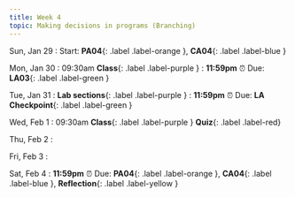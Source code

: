 ```yaml
---
title: Week 4
topic: Making decisions in programs (Branching)
---
```

Sun, Jan 29
: Start: **PA04**{: .label .label-orange }, **CA04**{: .label .label-blue }


Mon, Jan 30
: 09:30am **Class**{: .label .label-purple }
: **11:59pm**  ⏰  Due: **LA03**{: .label .label-green }


Tue, Jan 31
: **Lab sections**{: .label .label-purple }
: **11:59pm**  ⏰  Due: **LA Checkpoint**{: .label .label-green }


Wed, Feb 1
: 09:30am **Class**{: .label .label-purple } **Quiz**{: .label .label-red}


Thu, Feb 2
: 

Fri, Feb 3
: 

Sat, Feb 4
: **11:59pm**  ⏰  Due: **PA04**{: .label .label-orange }, **CA04**{: .label .label-blue }, **Reflection**{: .label .label-yellow }


